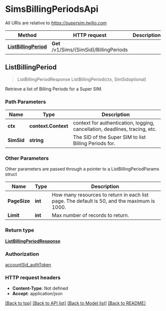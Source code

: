 # SimsBillingPeriodsApi

All URIs are relative to *https://supersim.twilio.com*

Method | HTTP request | Description
------------- | ------------- | -------------
[**ListBillingPeriod**](SimsBillingPeriodsApi.md#ListBillingPeriod) | **Get** /v1/Sims/{SimSid}/BillingPeriods | 



## ListBillingPeriod

> ListBillingPeriodResponse ListBillingPeriod(ctx, SimSidoptional)



Retrieve a list of Billing Periods for a Super SIM.

### Path Parameters


Name | Type | Description
------------- | ------------- | -------------
**ctx** | **context.Context** | context for authentication, logging, cancellation, deadlines, tracing, etc.
**SimSid** | **string** | The SID of the Super SIM to list Billing Periods for.

### Other Parameters

Other parameters are passed through a pointer to a ListBillingPeriodParams struct


Name | Type | Description
------------- | ------------- | -------------
**PageSize** | **int** | How many resources to return in each list page. The default is 50, and the maximum is 1000.
**Limit** | **int** | Max number of records to return.

### Return type

[**ListBillingPeriodResponse**](ListBillingPeriodResponse.md)

### Authorization

[accountSid_authToken](../README.md#accountSid_authToken)

### HTTP request headers

- **Content-Type**: Not defined
- **Accept**: application/json

[[Back to top]](#) [[Back to API list]](../README.md#documentation-for-api-endpoints)
[[Back to Model list]](../README.md#documentation-for-models)
[[Back to README]](../README.md)


